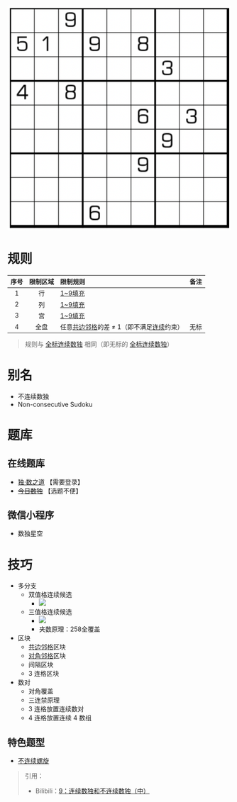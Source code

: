 ![](../../../../../../images/sudoku/不连续数独.png)

# 规则

| 序号  | 限制区域 | 限制规则                       | 备注  |
|:---:|:----:|:---------------------------|:---:|
|  1  |  行   | [1~9填充]                    |     |
|  2  |  列   | [1~9填充]                    |     |
|  3  |  宫   | [1~9填充]                    |     |
|  4  |  全盘  | 任意[共边邻格]的差 ≠ 1（即不满足[连续]约束） | 无标  |

> 规则与 [全标连续数独] 相同（即无标的 [全标连续数独]）

# 别名

- 不连续数独
- Non-consecutive Sudoku

# 题库

## 在线题库

- [独·数之道](http://www.sudokufans.org.cn/lx/game.index.php?type=nc) 【需要登录】
- ~~[今日数独]~~ 【选题不便】

## 微信小程序

- 数独星空

# 技巧

- 多分支
    - 双值格连续候选
        - ![](https://i0.hdslb.com/bfs/article/a5d06c7396a5aa0f246a1c8b2bd95a497552d619.png@567w_567h_progressive.webp)
    - 三值格连续候选
        - ![](https://i0.hdslb.com/bfs/article/62f95660d3152dd75a1c777bc7bedb04e56a199d.png@567w_567h_progressive.webp)
        - 夹数原理：258全覆盖
- 区块
    - [共边邻格]区块
    - [对角邻格]区块
    - 间隔区块
    - 3 连格区块
- 数对
    - 对角覆盖
    - 三连禁原理
    - 3 连格放置连续数对
    - 4 连格放置连续 4 数组

## 特色题型

- [不连续螺旋](不连续螺旋.md)

> 引用：
> - Bilibili：[9：连续数独和不连续数独（中）](https://www.bilibili.com/read/cv10137783)

[全标连续数独]: 全标连续数独.md

[1~9填充]: ../../../../../../rules.md#1~9填充

[连续]: ../../../../../../rules.md#连续

[共边邻格]: ../../../../../../rules.md#共边邻格

[对角邻格]: ../../../../../../rules.md#对角邻格

[今日数独]: https://cn.sudoku.today/g-non-consecutive-sudoku/
